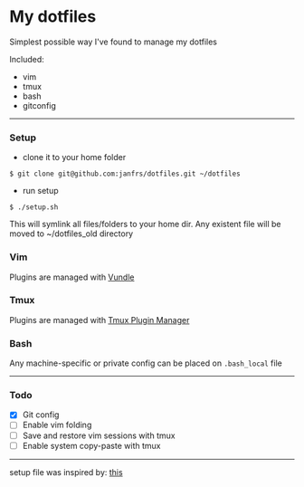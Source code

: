 My dotfiles
==========

Simplest possible way I've found to manage my dotfiles

Included:

* vim
* tmux
* bash
* gitconfig

***

### Setup

* clone it to your home folder

```
$ git clone git@github.com:janfrs/dotfiles.git ~/dotfiles
```

* run setup

```
$ ./setup.sh
```

This will symlink all files/folders to your home dir. Any existent file will be moved to ~/dotfiles_old directory

### Vim

Plugins are managed with [Vundle](https://github.com/VundleVim/Vundle.vim)

### Tmux

Plugins are managed with [Tmux Plugin Manager](https://github.com/tmux-plugins/tpm)

### Bash
Any machine-specific or private config can be placed on `.bash_local` file

***

### Todo

- [X] Git config
- [ ] Enable vim folding
- [ ] Save and restore vim sessions with tmux
- [ ] Enable system copy-paste with tmux

***

setup file was inspired by: [this](http://blog.smalleycreative.com/tutorials/using-git-and-github-to-manage-your-dotfiles/)
